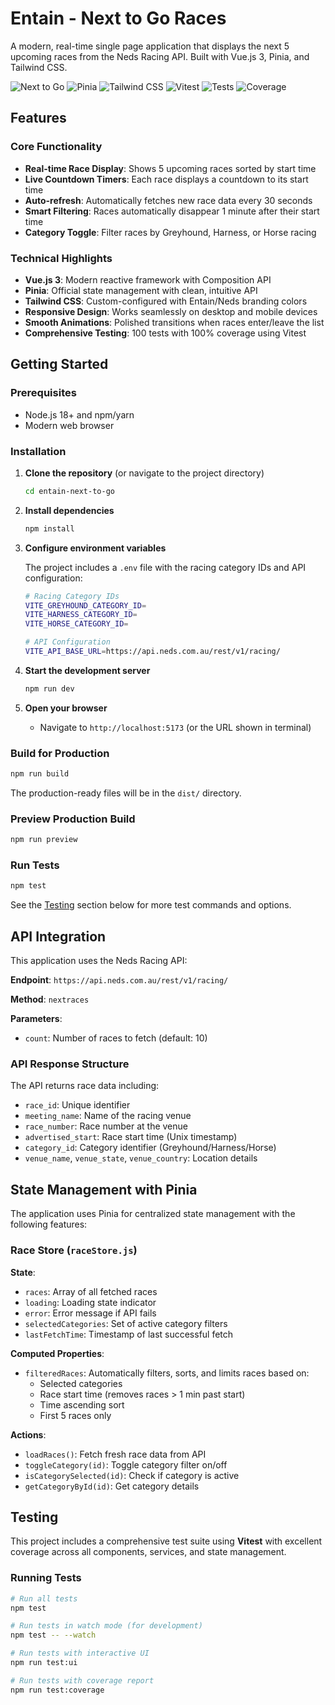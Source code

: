 # Entain - Next to Go Races

A modern, real-time single page application that displays the next 5 upcoming races from the Neds Racing API. Built with Vue.js 3, Pinia, and Tailwind CSS.

![Next to Go](https://img.shields.io/badge/Vue.js-3.5-green)
![Pinia](https://img.shields.io/badge/Pinia-2.2-yellow)
![Tailwind CSS](https://img.shields.io/badge/Tailwind-3.4-blue)
![Vitest](https://img.shields.io/badge/Vitest-4.0-brightgreen)
![Tests](https://img.shields.io/badge/tests-100%20passing-success)
![Coverage](https://img.shields.io/badge/coverage-100%25-brightgreen)

## Features

### Core Functionality
- **Real-time Race Display**: Shows 5 upcoming races sorted by start time
- **Live Countdown Timers**: Each race displays a countdown to its start time
- **Auto-refresh**: Automatically fetches new race data every 30 seconds
- **Smart Filtering**: Races automatically disappear 1 minute after their start time
- **Category Toggle**: Filter races by Greyhound, Harness, or Horse racing

### Technical Highlights
- **Vue.js 3**: Modern reactive framework with Composition API
- **Pinia**: Official state management with clean, intuitive API
- **Tailwind CSS**: Custom-configured with Entain/Neds branding colors
- **Responsive Design**: Works seamlessly on desktop and mobile devices
- **Smooth Animations**: Polished transitions when races enter/leave the list
- **Comprehensive Testing**: 100 tests with 100% coverage using Vitest


## Getting Started

### Prerequisites

- Node.js 18+ and npm/yarn
- Modern web browser

### Installation

1. **Clone the repository** (or navigate to the project directory)
   ```bash
   cd entain-next-to-go
   ```

2. **Install dependencies**
   ```bash
   npm install
   ```

3. **Configure environment variables**
   
   The project includes a `.env` file with the racing category IDs and API configuration:
   
   ```bash
   # Racing Category IDs
   VITE_GREYHOUND_CATEGORY_ID=
   VITE_HARNESS_CATEGORY_ID=
   VITE_HORSE_CATEGORY_ID=
   
   # API Configuration
   VITE_API_BASE_URL=https://api.neds.com.au/rest/v1/racing/
   ```
   


4. **Start the development server**
   ```bash
   npm run dev
   ```

5. **Open your browser**
   - Navigate to `http://localhost:5173` (or the URL shown in terminal)

### Build for Production

```bash
npm run build
```

The production-ready files will be in the `dist/` directory.

### Preview Production Build

```bash
npm run preview
```

### Run Tests

```bash
npm test
```

See the [Testing](#testing) section below for more test commands and options.

## API Integration

This application uses the Neds Racing API:

**Endpoint**: `https://api.neds.com.au/rest/v1/racing/`

**Method**: `nextraces`

**Parameters**:
- `count`: Number of races to fetch (default: 10)

### API Response Structure

The API returns race data including:
- `race_id`: Unique identifier
- `meeting_name`: Name of the racing venue
- `race_number`: Race number at the venue
- `advertised_start`: Race start time (Unix timestamp)
- `category_id`: Category identifier (Greyhound/Harness/Horse)
- `venue_name`, `venue_state`, `venue_country`: Location details

## State Management with Pinia

The application uses Pinia for centralized state management with the following features:

### Race Store (`raceStore.js`)

**State**:
- `races`: Array of all fetched races
- `loading`: Loading state indicator
- `error`: Error message if API fails
- `selectedCategories`: Set of active category filters
- `lastFetchTime`: Timestamp of last successful fetch

**Computed Properties**:
- `filteredRaces`: Automatically filters, sorts, and limits races based on:
  - Selected categories
  - Race start time (removes races > 1 min past start)
  - Time ascending sort
  - First 5 races only

**Actions**:
- `loadRaces()`: Fetch fresh race data from API
- `toggleCategory(id)`: Toggle category filter on/off
- `isCategorySelected(id)`: Check if category is active
- `getCategoryById(id)`: Get category details

## Testing

This project includes a comprehensive test suite using **Vitest** with excellent coverage across all components, services, and state management.

### Running Tests

```bash
# Run all tests
npm test

# Run tests in watch mode (for development)
npm test -- --watch

# Run tests with interactive UI
npm run test:ui

# Run tests with coverage report
npm run test:coverage
```












